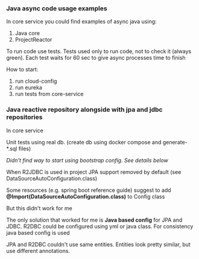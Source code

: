 ### Java async code usage examples

In core service you could find examples of async java using:
1. Java core
2. ProjectReactor

To run code use tests. 
Tests used only to run code, not to check it (always green). 
Each test waits for 60 sec to give async processes time to finish


How to start:
1. run cloud-config
2. run eureka
3. run tests from core-service

### Java reactive repository alongside with jpa and jdbc repositories

In core service

Unit tests using real db. (create db using docker compose and generate-*.sql files)

*Didn't find way to start using bootstrap config. See details below*

When R2JDBC is used in project JPA support removed by default (see DataSourceAutoConfiguration.class)

Some resources (e.g. spring boot reference guide) suggest to add 
**@Import(DataSourceAutoConfiguration.class)** to Config class

But this didn't work for me

The only solution that worked for me is **Java based config** for JPA and JDBC. 
R2DBC could be configured using yml or java class. For consistency java based config is used

JPA and R2DBC couldn't use same entities. Entities look pretty similar, but use different annotations.